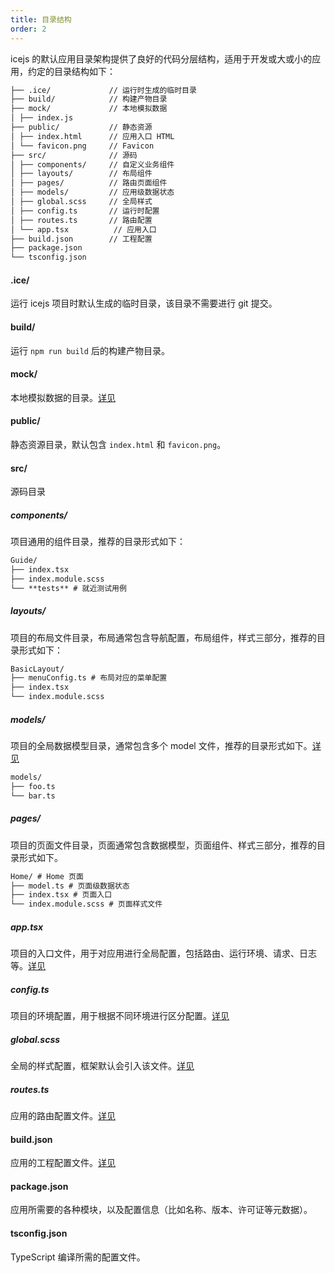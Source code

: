 ```yaml
---
title: 目录结构
order: 2
---
```


icejs 的默认应用目录架构提供了良好的代码分层结构，适用于开发或大或小的应用，约定的目录结构如下：

```md
├── .ice/             // 运行时生成的临时目录
├── build/            // 构建产物目录
├── mock/             // 本地模拟数据
│ ├── index.js
├── public/           // 静态资源
│ ├── index.html      // 应用入口 HTML
│ └── favicon.png     // Favicon
├── src/              // 源码
│ ├── components/     // 自定义业务组件
│ ├── layouts/        // 布局组件
│ ├── pages/          // 路由页面组件
│ ├── models/         // 应用级数据状态
│ ├── global.scss     // 全局样式
│ ├── config.ts       // 运行时配置
│ ├── routes.ts       // 路由配置
│ └── app.tsx          // 应用入口
├── build.json        // 工程配置
├── package.json
└── tsconfig.json
```

#### .ice/

运行 icejs 项目时默认生成的临时目录，该目录不需要进行 git 提交。

#### build/

运行 `npm run build` 后的构建产物目录。

#### mock/

本地模拟数据的目录。[详见](/guide/advanced/mock.md)

#### public/

静态资源目录，默认包含 `index.html` 和 `favicon.png`。

#### src/

源码目录

##### components/

项目通用的组件目录，推荐的目录形式如下：

```md
Guide/
├── index.tsx
├── index.module.scss
└── **tests** # 就近测试用例
```

##### layouts/

项目的布局文件目录，布局通常包含导航配置，布局组件，样式三部分，推荐的目录形式如下：

```md
BasicLayout/
├── menuConfig.ts # 布局对应的菜单配置
├── index.tsx
└── index.module.scss
```

##### models/

项目的全局数据模型目录，通常包含多个 model 文件，推荐的目录形式如下。[详见](/guide/basic/store.md)

```md
models/
├── foo.ts
└── bar.ts
```

##### pages/

项目的页面文件目录，页面通常包含数据模型，页面组件、样式三部分，推荐的目录形式如下。

```md
Home/ # Home 页面
├── model.ts # 页面级数据状态
├── index.tsx # 页面入口
└── index.module.scss # 页面样式文件
```

##### app.tsx

项目的入口文件，用于对应用进行全局配置，包括路由、运行环境、请求、日志等。[详见](/guide/basic/app.md)

##### config.ts

项目的环境配置，用于根据不同环境进行区分配置。[详见](/guide/basic/config.md)

##### global.scss

全局的样式配置，框架默认会引入该文件。[详见](/guide/basic/style.md)

##### routes.ts

应用的路由配置文件。[详见](/guide/basic/router.md)

#### build.json

应用的工程配置文件。[详见](/guide/basic/build.md)

#### package.json

应用所需要的各种模块，以及配置信息（比如名称、版本、许可证等元数据）。

#### tsconfig.json

TypeScript 编译所需的配置文件。
